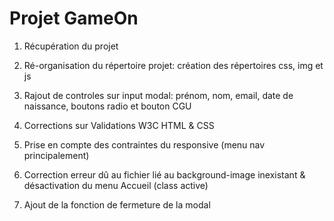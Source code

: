 # Projet GameOn
1. Récupération du projet

2. Ré-organisation du répertoire projet: création des répertoires css, img et js
3. Rajout de controles sur input modal: prénom, nom, email, date de naissance, boutons radio et bouton CGU
4. Corrections sur Validations W3C HTML & CSS

5. Prise en compte des contraintes du responsive (menu nav principalement)
6. Correction erreur dû au fichier lié au background-image inexistant & désactivation du menu Accueil (class active)
7. Ajout de la fonction de fermeture de la modal




